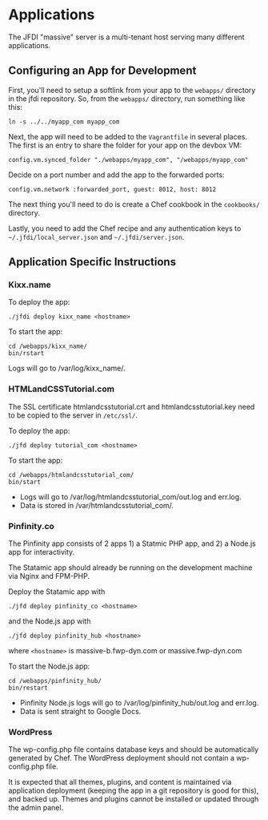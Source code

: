 # Applications
The JFDI "massive" server is a multi-tenant host serving many different
applications.


## Configuring an App for Development
First, you'll need to setup a softlink from your app to the `webapps/` directory
in the jfdi repository. So, from the `webapps/` directory, run something like this:

	ln -s ../../myapp_com myapp_com

Next, the app will need to be added to the `Vagrantfile` in several places. The
first is an entry to share the folder for your app on the devbox VM:

	config.vm.synced_folder "./webapps/myapp_com", "/webapps/myapp_com"

Decide on a port number and add the app to the forwarded ports:

	config.vm.network :forwarded_port, guest: 8012, host: 8012

The next thing you'll need to do is create a Chef cookbook in the `cookbooks/`
directory.

Lastly, you need to add the Chef recipe and any authentication keys to
`~/.jfdi/local_server.json` and `~/.jfdi/server.json`.


## Application Specific Instructions

### Kixx.name
To deploy the app:

	./jfdi deploy kixx_name <hostname>

To start the app:

	cd /webapps/kixx_name/
	bin/rstart

Logs will go to /var/log/kixx_name/.

### HTMLandCSSTutorial.com
The SSL certificate htmlandcsstutorial.crt and htmlandcsstutorial.key need to
be copied to the server in `/etc/ssl/`.

To deploy the app:

	./jfd deploy tutorial_com <hostname>

To start the app:

	cd /webapps/htmlandcsstutorial_com/
	bin/start

* Logs will go to /var/log/htmlandcsstutorial_com/out.log and err.log.
* Data is stored in /var/htmlandcsstutorial_com/.

### Pinfinity.co
The Pinfinity app consists of 2 apps 1) a Statmic PHP app, and 2) a Node.js app
for interactivity.

The Statamic app should already be running on the development machine via Nginx
and FPM-PHP.

Deploy the Statamic app with

	./jfd deploy pinfinity_co <hostname>

and the Node.js app with

	./jfd deploy pinfinity_hub <hostname>

where `<hostname>` is massive-b.fwp-dyn.com or massive.fwp-dyn.com

To start the Node.js app:

	cd /webapps/pinfinity_hub/
	bin/restart

* Pinfinity Node.js logs will go to /var/log/pinfinity_hub/out.log and err.log.
* Data is sent straight to Google Docs.


### WordPress
The wp-config.php file contains database keys and should be automatically
generated by Chef. The WordPress deployment should not contain a wp-config.php
file.

It is expected that all themes, plugins, and content is maintained via
application deployment (keeping the app in a git repository is good for this),
and backed up. Themes and plugins cannot be installed or updated through the
admin panel.

